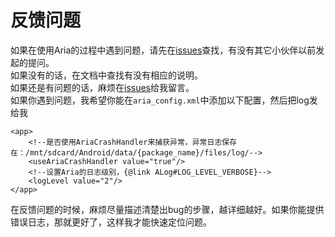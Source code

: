 # 反馈问题
如果在使用Aria的过程中遇到问题，请先在[issues](https://github.com/AriaLyy/Aria/issues)查找，有没有其它小伙伴以前发起的提问。<br>
如果没有的话，在文档中查找有没有相应的说明。<br>
如果还是有问题的话，麻烦在[issues](https://github.com/AriaLyy/Aria/issues)给我留言。<br>
如果你遇到问题，我希望你能在`aria_config.xml`中添加以下配置，然后把log发给我
```
<app>
    <!--是否使用AriaCrashHandler来捕获异常，异常日志保存在：/mnt/sdcard/Android/data/{package_name}/files/log/-->
    <useAriaCrashHandler value="true"/>
    <!--设置Aria的日志级别，{@link ALog#LOG_LEVEL_VERBOSE}-->
    <logLevel value="2"/>
</app>
```
在反馈问题的时候，麻烦尽量描述清楚出bug的步骤，越详细越好。如果你能提供错误日志，那就更好了，这样我才能快速定位问题。<bar>

